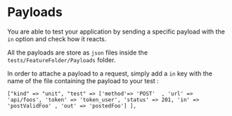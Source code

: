Payloads
=

You are able to test your application by sending a specific payload with the `in` option and check how it reacts.

All the payloads are store as `json` files inside the `tests/FeatureFolder/Payloads` folder.

In order to attache a payload to a request, simply add a `in` key with the name of the file containing the payload  to your test :

```
["kind" => "unit", "test" => ['method'=> 'POST'  , 'url' => 'api/foos', 'token' => 'token_user', 'status' => 201, 'in' => 'postValidFoo' , 'out' => 'postedFoo'] ],
```
